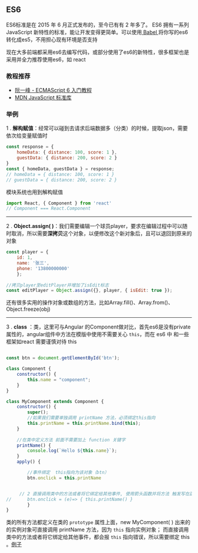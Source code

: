 ## ES6

ES6标准是在 2015 年 6 月正式发布的，至今已有有 2 年多了。
ES6 拥有一系列 JavaScript 新特性的标准，能让开发变得更简单。可以使用[ Babel ](https://babeljs.cn/) 将你写的es6转化成es5，不用担心现有环境是否支持

现在大多前端都采用es6去编写代码，或部分使用了es6的新特性，很多框架也是采用并全力推荐使用es6，如 react

### 教程推荐
- [阮一峰 - ECMAScript 6 入门教程](http://es6.ruanyifeng.com/)
- [MDN JavaScript 标准库](https://developer.mozilla.org/zh-CN/docs/Web/JavaScript/Reference/Global_Objects)

### 举例
1 . **解构赋值**：经常可以碰到去请求后端数据多（分类）的时候，提取json，需要依次给变量赋值时
``` javascript
const response = {
	homeData: { distance: 100, score: 1 },
	guestData: { distance: 200, score: 2 }
}
const { homeData, guestData } = response;
// homeData = { distance: 100, score: 1 }
// guestData = { distance: 200, score: 2 }
```

模块系统也用到解构赋值
``` javascript
import React, { Component } from 'react' 
// Component === React.Component
```

-----

2 . **Object.assign( )**：我们需要编辑一个球员player，要求在编辑过程中可以随时取消，所以需要**深拷贝**这个对象，以便修改这个新对象后，且可以退回到原来的对象

``` javascript
const player = { 
	id: 1, 
	name: '张三', 
	phone: '13800000000' 
	};
	
//拷贝player至editPlayer并增加了isEdit标志
const editPlayer = Object.assign({}, player, { isEdit: true });
```
还有很多实用的操作对象或数组的方法，比如Array.fill()、Array.from()、Object.freeze(obj)

--- 
3 . **class** ：类，这里可与Angular 的Component做对比，首先es6是没有private属性的，angular组件中方法在模版中使用不需要关心 `this`，而在 es6 中 和一些框架如react 需要谨慎对待 this
```  javascript

const btn = document.getElementById('btn');

class Component {
    constructor() {
        this.name = "component";
    }
}

class MyComponent extends Component {
    constructor() {
        super();
        //如果我们需要单独调用 printName 方法，必须绑定this指向
        this.printName = this.printName.bind(this);
    }
    
    //在类中定义方法 前面不需要加上 function 关键字
	printName() {
	    console.log(`Hello ${this.name}`);
	}
	apply() {

        //事件绑定  this指向为该对象（btn）
        btn.onclick = this.printName


	 // 2 直接调用类中的方法或者将它绑定给其他事件, 使用箭头函数并将方法 触发写在函数内
//	    btn.onclick = (e)=> { this.printName() }
        }
}
``` 
类的所有方法都定义在类的 `prototype` 属性上面，new MyComponent( ) 出来的的实例对象可直接调用 printName 方法，因为 `this` 指向实例对象；
而直接调用类中的方法或者将它绑定给其他事件，都会报 `this` 指向错误，所以需要绑定 this  。[例子](https://yijinc.github.io/learn/js01/es6Class.html)
